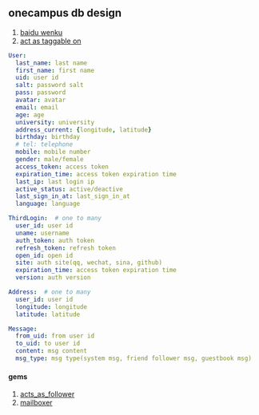 ## onecampus db design

1. [baidu wenku](http://wenku.baidu.com/view/cfd77fe96294dd88d0d26b02.html)
2. [act as taggable on](https://github.com/mbleigh/acts-as-taggable-on)

```yaml
User:
  last_name: last name
  first_name: first name
  uid: user id
  salt: password salt
  pass: password
  avatar: avatar
  email: email
  age: age
  university: university
  address_current: {longitude, latitude}
  birthday: birthday
  # tel: telephone
  mobile: mobile number
  gender: male/female
  access_token: access token
  expiration_time: access token expiration time
  last_ip: last login ip
  active_status: active/deactive
  last_sign_in_at: last_sign_in_at
  language: language

ThirdLogin:  # one to many
  user_id: user id
  uname: username
  auth_token: auth token
  refresh_token: refresh token
  open_id: open id
  site: auth site(qq, wechat, sina, github)
  expiration_time: access token expiration time
  version: auth version

Address:  # one to many
  user_id: user id
  longitude: longitude
  latitude: latitude

Message:
  from_uid: from user id
  to_uid: to user id
  content: msg content
  msg_type: msg type(system msg, friend follower msg, guestbook msg)
```


#### gems

1. [acts_as_follower](https://github.com/tcocca/acts_as_follower)
2. [mailboxer](https://github.com/mailboxer/mailboxer)
